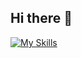 ## Hi there 👋

[![My Skills](https://skillicons.dev/icons?i=vscode,androidstudio,apollo,apple,babel,bash,html,css,sass,svg,tailwind,bootstrap,js,ts,react,redux,regex,nextjs,gatsby,vue,vite,vuetify,pinia,nuxtjs,graphql,nestjs,express,threejs,nodejs,npm,webpack,jquery,flutter,dart,php,laravel,wordpress,java,spring,gradle,mysql,postgres,sqlite,postman,mongodb,redis,firebase,docker,nginx,git,github,bitbucket,jenkins,jest,ubuntu,unity,cs,py,anaconda,go,cpp&perline=8)](https://skillicons.dev)

<!--
**davidess99/davidess99** is a ✨ _special_ ✨ repository because its `README.md` (this file) appears on your GitHub profile.

Here are some ideas to get you started:

- 🔭 I’m currently working on ...
- 🌱 I’m currently learning ...
- 👯 I’m looking to collaborate on ...
- 🤔 I’m looking for help with ...
- 💬 Ask me about ...
- 📫 How to reach me: ...
- 😄 Pronouns: ...
- ⚡ Fun fact: ...
-->
